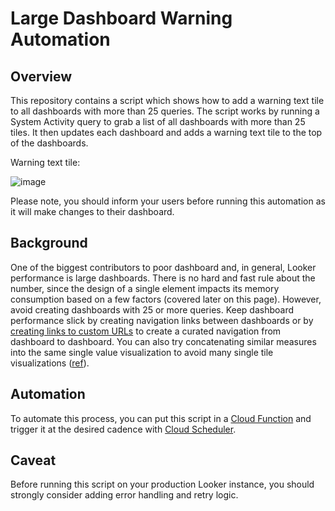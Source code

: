 # Large Dashboard Warning Automation

## Overview

This repository contains a script which shows how to add a warning text tile to all dashboards with more than 25 queries. The script works by running a System Activity query to grab a list of all dashboards with more than 25 tiles. It then updates each dashboard and adds a warning text tile to the top of the dashboards.

Warning text tile:

![image](https://github.com/vishal-dharm/large_dashboard_warning_automation/assets/61256217/a220f212-8049-48e4-9d01-cf0be371b750)

Please note, you should inform your users before running this automation as it will make changes to their dashboard.

## Background

One of the biggest contributors to poor dashboard and, in general, Looker performance is large dashboards. There is no hard and fast rule about the number, since the design of a single element impacts its memory consumption based on a few factors (covered later on this page). However, avoid creating dashboards with 25 or more queries. Keep dashboard performance slick by creating navigation links between dashboards or by [creating links to custom URLs](https://cloud.google.com/looker/docs/reference/param-field-link) to create a curated navigation from dashboard to dashboard. You can also try concatenating similar measures into the same single value visualization to avoid many single tile visualizations ([ref](https://cloud.google.com/looker/docs/best-practices/considerations-when-building-performant-dashboards)).

## Automation

To automate this process, you can put this script in a [Cloud Function](https://cloud.google.com/functions) and trigger it at the desired cadence with [Cloud Scheduler](https://cloud.google.com/scheduler).

## Caveat

Before running this script on your production Looker instance, you should strongly consider adding error handling and retry logic.
